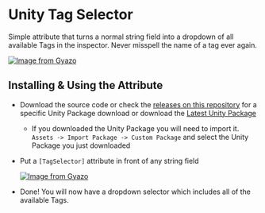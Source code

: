 # Unity Tag Selector

Simple attribute that turns a normal string field into a dropdown of all available Tags in the inspector. Never misspell the name of a tag ever again.

[![Image from Gyazo](https://i.gyazo.com/084e5e63cce91a10e6b65bf985c7a102.gif)](https://gyazo.com/084e5e63cce91a10e6b65bf985c7a102)

## Installing & Using the Attribute

- Download the source code or check the [releases on this repository](https://github.com/WSWhitehouse/Unity-Tag-Selector/releases) for a specific Unity Package download or download the [Latest Unity Package](https://github.com/WSWhitehouse/Unity-Tag-Selector/releases/latest)
  - If you downloaded the Unity Package you will need to import it. `Assets -> Import Package -> Custom Package` and select the Unity Package you just downloaded
- Put a `[TagSelector]` attribute in front of any string field

  [![Image from Gyazo](https://i.gyazo.com/809dc931cc89430d02347916646b47fc.png)](https://gyazo.com/809dc931cc89430d02347916646b47fc)

- Done! You will now have a dropdown selector which includes all of the available Tags.
